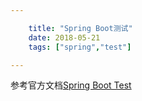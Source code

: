 ```yaml
---

    title: "Spring Boot测试"
    date: 2018-05-21
    tags: ["spring","test"]

---
```

参考官方文档[Spring Boot Test](https://docs.spring.io/spring-boot/docs/current/reference/html/features.html#features.testing)